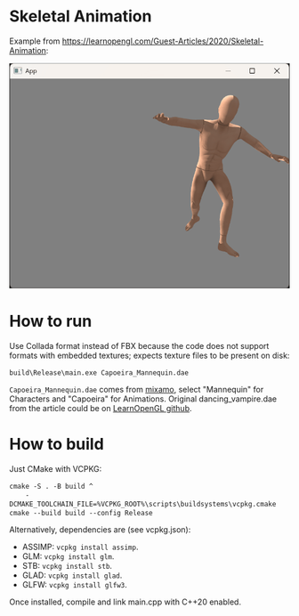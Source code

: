 # Skeletal Animation

Example from <https://learnopengl.com/Guest-Articles/2020/Skeletal-Animation>:

![](Capoeira_Mannequin.gif)

# How to run

Use Collada format instead of FBX because the code does not support
formats with embedded textures; expects texture files to be present on disk:

```
build\Release\main.exe Capoeira_Mannequin.dae
```

`Capoeira_Mannequin.dae` comes from [mixamo](https://www.mixamo.com/), select "Mannequin" for Characters and "Capoeira" for Animations. Original dancing_vampire.dae from the article could be on [LearnOpenGL github](https://github.com/JoeyDeVries/LearnOpenGL/tree/6159792dec67ff0ba70f7fd2eafd88b683730e64/resources/objects/vampire).  

# How to build

Just CMake with VCPKG:

```
cmake -S . -B build ^
	-DCMAKE_TOOLCHAIN_FILE=%VCPKG_ROOT%\scripts\buildsystems\vcpkg.cmake
cmake --build build --config Release
```

Alternatively, dependencies are (see vcpkg.json):

 - ASSIMP: `vcpkg install assimp`.
 - GLM: `vcpkg install glm`.
 - STB: `vcpkg install stb`.
 - GLAD: `vcpkg install glad`.
 - GLFW: `vcpkg install glfw3`.

Once installed, compile and link main.cpp with C++20 enabled.
